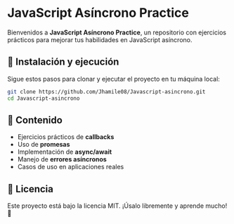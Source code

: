 # JavaScript Asíncrono Practice

Bienvenidos a **JavaScript Asíncrono Practice**, un repositorio con ejercicios prácticos para mejorar tus habilidades en JavaScript asíncrono.

## 🚀 Instalación y ejecución

Sigue estos pasos para clonar y ejecutar el proyecto en tu máquina local:

```sh
git clone https://github.com/Jhamile08/Javascript-asincrono.git
cd Javascript-asincrono
```

## 📌 Contenido

- Ejercicios prácticos de **callbacks**
- Uso de **promesas**
- Implementación de **async/await**
- Manejo de **errores asíncronos**
- Casos de uso en aplicaciones reales


## 📜 Licencia

Este proyecto está bajo la licencia MIT. ¡Úsalo libremente y aprende mucho! 🚀


